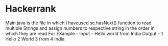 # Hackerrank
Main.java is the file in which i haveused sc.hasNext() function to read multiple Strings and assign numbers to respective string in the order in which they are read 
For EXample - 
Input - 
Hello 
world
from
India
Output - 
1 Hello
2 World
3 from
4 India
